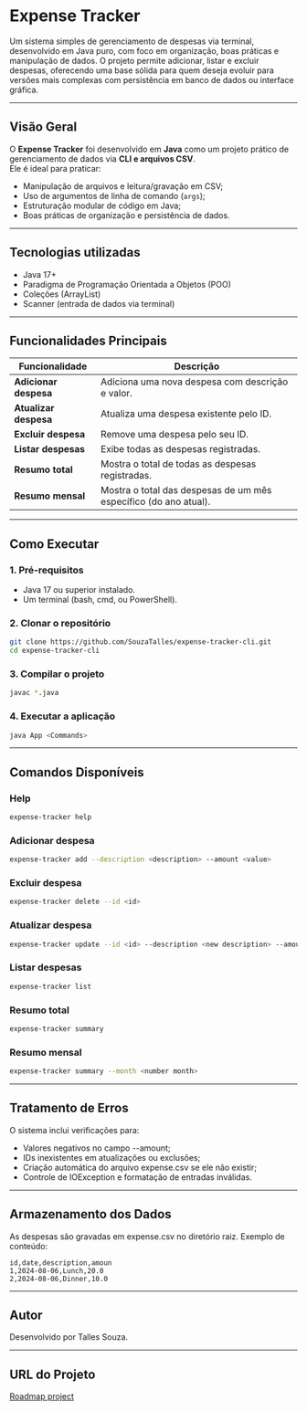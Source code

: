 # Expense Tracker

Um sistema simples de gerenciamento de despesas via terminal, desenvolvido em Java puro, com foco em organização, boas práticas e manipulação de dados.
O projeto permite adicionar, listar e excluir despesas, oferecendo uma base sólida para quem deseja evoluir para versões mais complexas com persistência em banco de dados ou interface gráfica.

---

## Visão Geral

O **Expense Tracker** foi desenvolvido em **Java** como um projeto prático de gerenciamento de dados via **CLI e arquivos CSV**.  
Ele é ideal para praticar:
- Manipulação de arquivos e leitura/gravação em CSV;
- Uso de argumentos de linha de comando (`args`);
- Estruturação modular de código em Java;
- Boas práticas de organização e persistência de dados.

---

## Tecnologias utilizadas

- Java 17+
- Paradigma de Programação Orientada a Objetos (POO)
- Coleções (ArrayList)
- Scanner (entrada de dados via terminal)

--- 

## Funcionalidades Principais

| Funcionalidade | Descrição |
|----------------|------------|
| **Adicionar despesa** | Adiciona uma nova despesa com descrição e valor. |
| **Atualizar despesa** | Atualiza uma despesa existente pelo ID. |
| **Excluir despesa** | Remove uma despesa pelo seu ID. |
| **Listar despesas** | Exibe todas as despesas registradas. |
| **Resumo total** | Mostra o total de todas as despesas registradas. |
| **Resumo mensal** | Mostra o total das despesas de um mês específico (do ano atual). |

---

##  Como Executar

### 1. Pré-requisitos

- Java 17 ou superior instalado.
- Um terminal (bash, cmd, ou PowerShell).

### 2. Clonar o repositório
```bash
git clone https://github.com/SouzaTalles/expense-tracker-cli.git
cd expense-tracker-cli
```

### 3. Compilar o projeto
```bash
javac *.java
```

### 4. Executar a aplicação
```bash
java App <Commands>
```

---

## Comandos Disponíveis

### Help
```bash
expense-tracker help
```

### Adicionar despesa
```bash
expense-tracker add --description <description> --amount <value>
```

### Excluir despesa
```bash
expense-tracker delete --id <id>
```

### Atualizar despesa
```bash
expense-tracker update --id <id> --description <new description> --amount <new value> 
```

### Listar despesas
```bash
expense-tracker list
```

### Resumo total
```bash
expense-tracker summary
```

### Resumo mensal
```bash
expense-tracker summary --month <number month>
```

---

## Tratamento de Erros

O sistema inclui verificações para:
- Valores negativos no campo --amount;
-  IDs inexistentes em atualizações ou exclusões;
- Criação automática do arquivo expense.csv se ele não existir;
- Controle de IOException e formatação de entradas inválidas.

--- 

## Armazenamento dos Dados
As despesas são gravadas em expense.csv no diretório raiz.
Exemplo de conteúdo:
```aiignore
id,date,description,amoun
1,2024-08-06,Lunch,20.0
2,2024-08-06,Dinner,10.0
```

---

## Autor
Desenvolvido por Talles Souza.

---

## URL do Projeto
[Roadmap project](https://roadmap.sh/projects/expense-tracker) 